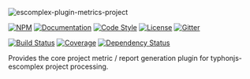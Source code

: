 ![escomplex-plugin-metrics-project](https://i.imgur.com/kvKv2UT.png)

[![NPM](https://img.shields.io/npm/v/escomplex-plugin-metrics-project.svg?label=npm)](https://www.npmjs.com/package/escomplex-plugin-metrics-project)
[![Documentation](http://docs.typhonjs.io/typhonjs-node-escomplex/escomplex-plugin-metrics-project/badge.svg)](http://docs.typhonjs.io/typhonjs-node-escomplex/escomplex-plugin-metrics-project/)
[![Code Style](https://img.shields.io/badge/code%20style-allman-yellowgreen.svg?style=flat)](https://en.wikipedia.org/wiki/Indent_style#Allman_style)
[![License](https://img.shields.io/badge/license-MPLv2-yellowgreen.svg?style=flat)](https://github.com/typhonjs-node-escomplex/escomplex-plugin-metrics-project/blob/master/LICENSE)
[![Gitter](https://img.shields.io/gitter/room/typhonjs/TyphonJS.svg)](https://gitter.im/typhonjs/TyphonJS)

[![Build Status](https://travis-ci.org/typhonjs-node-escomplex/escomplex-plugin-metrics-project.svg?branch=master)](https://travis-ci.org/typhonjs-node-escomplex/escomplex-plugin-metrics-project)
[![Coverage](https://img.shields.io/codecov/c/github/typhonjs-node-escomplex/escomplex-plugin-metrics-project.svg)](https://codecov.io/github/typhonjs-node-escomplex/escomplex-plugin-metrics-project)
[![Dependency Status](https://www.versioneye.com/user/projects/575e6ae27757a0004a1df0a9/badge.svg?style=flat)](https://www.versioneye.com/user/projects/575e6ae27757a0004a1df0a9)

Provides the core project metric / report generation plugin for typhonjs-escomplex project processing.
